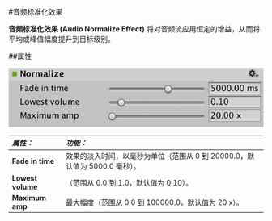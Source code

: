 #音频标准化效果

__音频标准化效果 (Audio Normalize Effect)__ 将对音频流应用恒定的增益，从而将平均或峰值幅度提升到目标级别。


##属性

![](../uploads/Main/AudioNormalizeEffect.png) 


|**_属性：_** |**_功能：_** |
|:---|:---|
|__Fade in time__ |效果的淡入时间，以毫秒为单位（范围从 0 到 20000.0，默认值为 5000.0 毫秒）。|
|__Lowest volume__ |（范围从 0.0 到 1.0，默认值为 0.10）。|
|__Maximum amp__ |最大幅度（范围从 0.0 到 100000.0，默认值为 20 x）。|


